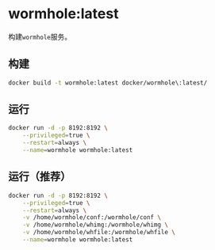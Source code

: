 # wormhole:latest

构建`wormhole`服务。

## 构建
```bash
docker build -t wormhole:latest docker/wormhole\:latest/
```

## 运行
```bash
docker run -d -p 8192:8192 \
    --privileged=true \
    --restart=always \
    --name=wormhole wormhole:latest
```

## 运行（推荐）
```bash
docker run -d -p 8192:8192 \
    --privileged=true \
    --restart=always \
    -v /home/wormhole/conf:/wormhole/conf \
    -v /home/wormhole/whimg:/wormhole/whimg \
    -v /home/wormhole/whfile:/wormhole/whfile \
    --name=wormhole wormhole:latest
```